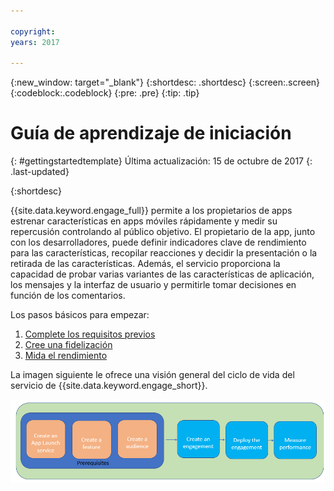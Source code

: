 ```yaml
---

copyright:
years: 2017

---
```


{:new_window: target="_blank"}
{:shortdesc: .shortdesc}
{:screen:.screen}
{:codeblock:.codeblock}
{:pre: .pre}
{:tip: .tip}

# Guía de aprendizaje de iniciación
{: #gettingstartedtemplate}
Última actualización: 15 de octubre de 2017
{: .last-updated}

{:shortdesc}


{{site.data.keyword.engage_full}} permite a los propietarios de apps estrenar características en apps móviles rápidamente y medir su repercusión controlando al público objetivo. El propietario de la app, junto con los desarrolladores, puede definir indicadores clave de rendimiento para las características, recopilar reacciones y decidir la presentación o la retirada de las características. Además, el servicio proporciona la capacidad de probar varias variantes de las características de aplicación, los mensajes y la interfaz de usuario y permitirle tomar decisiones en función de los comentarios.


Los pasos básicos para empezar:

1. [Complete los requisitos previos](/docs/services/app-launch/app_prerequisites.html)
1. [Cree una fidelización](/docs/services/app-launch/app_feature_toggle.html)
2. [Mida el rendimiento](/docs/services/app-launch/app_measure_performance.html)


La imagen siguiente le ofrece una visión general del ciclo de vida del servicio de {{site.data.keyword.engage_short}}.

![Visión general de Cognitive Engage](images/applaunch_overview.gif)


  












